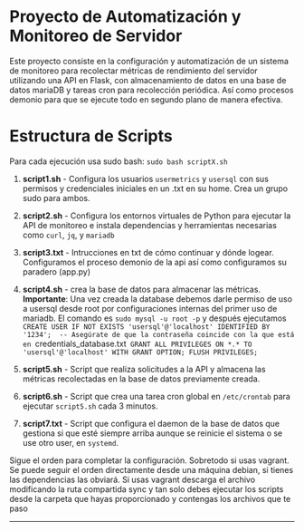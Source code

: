 # Proyecto de Automatización y Monitoreo de Servidor

Este proyecto consiste en la configuración y automatización de un sistema de monitoreo para recolectar métricas de rendimiento del servidor utilizando una API en Flask, con almacenamiento de datos en una base de datos mariaDB y tareas cron para recolección periódica. Así como procesos demonio para que se ejecute todo en segundo plano de manera efectiva.

# Estructura de Scripts

Para cada ejecución usa sudo bash: `sudo bash scriptX.sh`
 
1. **script1.sh** - Configura los usuarios `usermetrics` y `usersql` con sus permisos y credenciales iniciales en un .txt en su home. Crea un grupo sudo para ambos.
2. **script2.sh** - Configura los entornos virtuales de Python para ejecutar la API de monitoreo e instala dependencias y herramientas necesarias como `curl`, `jq`, y `mariadb`
3. **script3.txt** - Intrucciones en txt de cómo continuar y dónde logear. Configuramos el proceso demonio de la api así como configuramos su paradero (app.py)
4. **script4.sh** - crea la base de datos para almacenar las métricas. **Importante**: Una vez creada la database debemos darle permiso de uso a usersql desde root por configuraciones internas del primer uso de mariadb. El comando es `sudo mysql -u root -p` y después ejecutamos `CREATE USER IF NOT EXISTS 'usersql'@'localhost' IDENTIFIED BY '1234';  -- Asegúrate de que la contraseña coincide con la que está en `credentials_database.txt`
GRANT ALL PRIVILEGES ON *.* TO 'usersql'@'localhost' WITH GRANT OPTION;
FLUSH PRIVILEGES;`
 
5. **script5.sh** - Script que realiza solicitudes a la API y almacena las métricas recolectadas en la base de datos previamente creada.
6. **script6.sh** - Script que crea una tarea cron global en `/etc/crontab` para ejecutar `script5.sh` cada 3 minutos.
7. **script7.txt** - Script que configura el daemon de la base de datos que gestiona si que esté siempre arriba aunque se reinicie el sistema o se use otro user, en `systemd`.


Sigue el orden para completar la configuración. Sobretodo si usas vagrant. Se puede seguir el orden directamente desde una máquina debian, si tienes las dependencias las obviará. Si usas vagrant descarga el archivo modificando la ruta compartida sync y tan solo debes ejecutar los scripts desde la carpeta que hayas proporcionado y contengas los archivos que te paso


---


